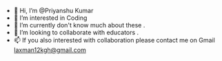 - 👋 Hi, I’m @Priyanshu Kumar
- 👀 I’m interested in Coding
- 🌱 I’m currently don't know much about these .
- 💞️ I’m looking to collaborate with educators .
- 📫 If you also interested with collaboration please contact me on Gmail laxman12kgh@gmail.com

<!---
Priyanshu8877/Priyanshu is a ✨ special ✨ repository because its `README.md` (this file) appears on your GitHub profile.

